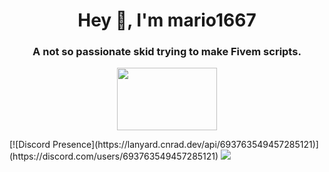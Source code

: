 <h1 align="center">Hey 👋, I'm mario1667</h1>
<h3 align="center">A not so passionate skid trying to make Fivem scripts.</h3>

<p align="center">
  <img width="160" height="100" src="[https://cdn.discordapp.com/attachments/870374454490988594/1118159764266958929/buddylogo.png](https://media.discordapp.net/attachments/693772528413311026/988187185247305768/BK_8.png?width=671&height=671)">
</p>
[![Discord Presence](https://lanyard.cnrad.dev/api/693763549457285121)](https://discord.com/users/693763549457285121)
<img src="https://readme-typing-svg.demolab.com/?font=light+300&duration=4500&pause=800&width=435&lines=discord.gg%2Fbk5m;fivem+semi-pro+dev;bk+leaks+owner;fivem+cheater"><br>
